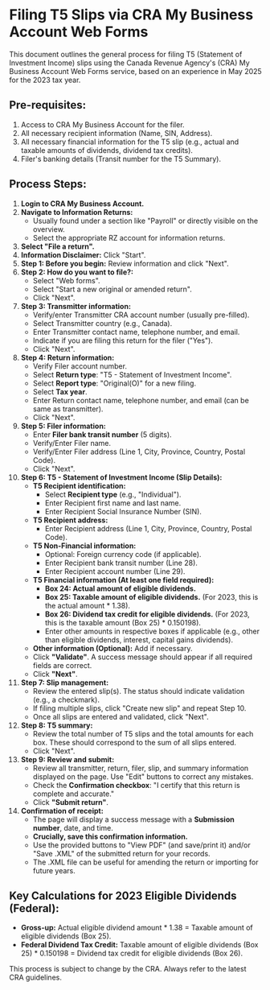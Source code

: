 # Filing T5 Slips via CRA My Business Account Web Forms

This document outlines the general process for filing T5 (Statement of Investment Income) slips using the Canada Revenue Agency's (CRA) My Business Account Web Forms service, based on an experience in May 2025 for the 2023 tax year.

## Pre-requisites:
1.  Access to CRA My Business Account for the filer.
2.  All necessary recipient information (Name, SIN, Address).
3.  All necessary financial information for the T5 slip (e.g., actual and taxable amounts of dividends, dividend tax credits).
4.  Filer's banking details (Transit number for the T5 Summary).

## Process Steps:

1.  **Login to CRA My Business Account.**
2.  **Navigate to Information Returns:**
    *   Usually found under a section like "Payroll" or directly visible on the overview.
    *   Select the appropriate RZ account for information returns.
3.  **Select "File a return".**
4.  **Information Disclaimer:** Click "Start".
5.  **Step 1: Before you begin:** Review information and click "Next".
6.  **Step 2: How do you want to file?:**
    *   Select "Web forms".
    *   Select "Start a new original or amended return".
    *   Click "Next".
7.  **Step 3: Transmitter information:**
    *   Verify/enter Transmitter CRA account number (usually pre-filled).
    *   Select Transmitter country (e.g., Canada).
    *   Enter Transmitter contact name, telephone number, and email.
    *   Indicate if you are filing this return for the filer ("Yes").
    *   Click "Next".
8.  **Step 4: Return information:**
    *   Verify Filer account number.
    *   Select **Return type**: "T5 - Statement of Investment Income".
    *   Select **Report type**: "Original(O)" for a new filing.
    *   Select **Tax year**.
    *   Enter Return contact name, telephone number, and email (can be same as transmitter).
    *   Click "Next".
9.  **Step 5: Filer information:**
    *   Enter **Filer bank transit number** (5 digits).
    *   Verify/Enter Filer name.
    *   Verify/Enter Filer address (Line 1, City, Province, Country, Postal Code).
    *   Click "Next".
10. **Step 6: T5 - Statement of Investment Income (Slip Details):**
    *   **T5 Recipient identification:**
        *   Select **Recipient type** (e.g., "Individual").
        *   Enter Recipient first name and last name.
        *   Enter Recipient Social Insurance Number (SIN).
    *   **T5 Recipient address:**
        *   Enter Recipient address (Line 1, City, Province, Country, Postal Code).
    *   **T5 Non-Financial information:**
        *   Optional: Foreign currency code (if applicable).
        *   Enter Recipient bank transit number (Line 28).
        *   Enter Recipient account number (Line 29).
    *   **T5 Financial information (At least one field required):**
        *   **Box 24: Actual amount of eligible dividends.**
        *   **Box 25: Taxable amount of eligible dividends.** (For 2023, this is the actual amount * 1.38).
        *   **Box 26: Dividend tax credit for eligible dividends.** (For 2023, this is the taxable amount (Box 25) * 0.150198).
        *   Enter other amounts in respective boxes if applicable (e.g., other than eligible dividends, interest, capital gains dividends).
    *   **Other information (Optional):** Add if necessary.
    *   Click **"Validate"**. A success message should appear if all required fields are correct.
    *   Click **"Next"**.
11. **Step 7: Slip management:**
    *   Review the entered slip(s). The status should indicate validation (e.g., a checkmark).
    *   If filing multiple slips, click "Create new slip" and repeat Step 10.
    *   Once all slips are entered and validated, click "Next".
12. **Step 8: T5 summary:**
    *   Review the total number of T5 slips and the total amounts for each box. These should correspond to the sum of all slips entered.
    *   Click "Next".
13. **Step 9: Review and submit:**
    *   Review all transmitter, return, filer, slip, and summary information displayed on the page. Use "Edit" buttons to correct any mistakes.
    *   Check the **Confirmation checkbox**: "I certify that this return is complete and accurate."
    *   Click **"Submit return"**.
14. **Confirmation of receipt:**
    *   The page will display a success message with a **Submission number**, date, and time.
    *   **Crucially, save this confirmation information.**
    *   Use the provided buttons to "View PDF" (and save/print it) and/or "Save .XML" of the submitted return for your records.
    *   The .XML file can be useful for amending the return or importing for future years.

## Key Calculations for 2023 Eligible Dividends (Federal):

*   **Gross-up:** Actual eligible dividend amount * 1.38 = Taxable amount of eligible dividends (Box 25).
*   **Federal Dividend Tax Credit:** Taxable amount of eligible dividends (Box 25) * 0.150198 = Dividend tax credit for eligible dividends (Box 26).

This process is subject to change by the CRA. Always refer to the latest CRA guidelines. 